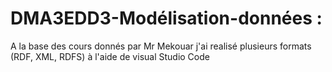 # DMA3EDD3-Modélisation-données :

A la base des cours donnés par Mr Mekouar j'ai realisé plusieurs formats (RDF, XML, RDFS) à l'aide de visual Studio Code
